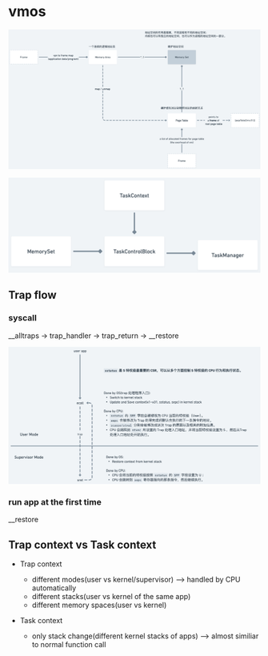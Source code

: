 # vmos

![virtual memory model](./virtual_memory_model.png)

![task model](./task_model.png)


## Trap flow

### syscall

__alltraps -> trap_handler -> trap_return -> __restore

![trap flow](./trap.png)

### run app at the first time

__restore

## Trap context vs Task context

- Trap context
  - different modes(user vs kernel/supervisor) --> handled by CPU automatically
  - different stacks(user vs kernel of the same app)
  - different memory spaces(user vs kernel)

- Task context
  - only stack change(different kernel stacks of apps) --> almost similiar to normal function call
